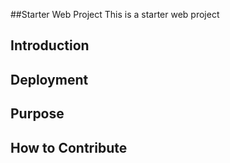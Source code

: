 ##Starter Web Project
This is a starter web project
## Introduction

## Deployment

## Purpose

## How to Contribute
